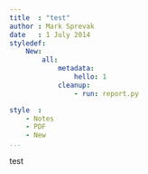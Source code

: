 ```yaml
---
title  : "test"
author : Mark Sprevak
date   : 1 July 2014
styledef:
    New:
        all:
            metadata:
                hello: 1
            cleanup:
                - run: report.py

style  :
    - Notes
    - PDF
    - New
...
```


test
